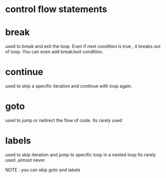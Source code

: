 # control flow statements

# break
used to break and exit the loop.
Even if next condition is true , it breaks out of loop.
You can even add break/exit condition.

# continue
used to skip a specific iteration and continue with loop again.

# goto
used to jump or redirect the flow of code.
Its rarely used

# labels
used to skip iteration and jump to specific loop in a nested loop
Its rarely used ,almost never.

NOTE : you can skip goto and labels
